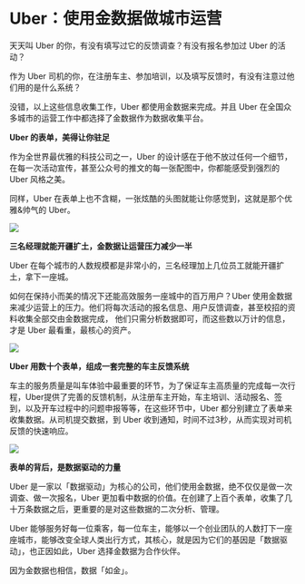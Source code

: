 # Uber：使用金数据做城市运营

天天叫 Uber 的你，有没有填写过它的反馈调查？有没有报名参加过 Uber 的活动？

作为 Uber 司机的你，在注册车主、参加培训，以及填写反馈时，有没有注意过他们用的是什么系统？

没错，以上这些信息收集工作，Uber 都使用金数据来完成。并且 Uber 在全国众多城市的运营工作中都选择了金数据作为数据收集平台。


**Uber 的表单，美得让你驻足**

作为全世界最优雅的科技公司之一，Uber 的设计感在于他不放过任何一个细节，在每一次活动宣传，甚至公众号的推文的每一张配图中，你都能感受到强烈的 Uber 风格之美。

同样，Uber 在表单上也不含糊，一张炫酷的头图就能让你感觉到，这就是那个优雅&帅气的 Uber。

![](http://mmbiz.qpic.cn/mmbiz/3xSOlqCbovsX2yWtGqSDFasAHYYTeNKiaCKiad0diaiafL2RZy6OhQrMZRe9tzN7oMjr2Liako1vllmYlcJNButIC7Q/0?wx_fmt=gif&&wxfrom=5&wx_lazy=1)


**三名经理就能开疆扩土，金数据让运营压力减少一半**

Uber 在每个城市的人数规模都是非常小的，三名经理加上几位员工就能开疆扩土，拿下一座城。

如何在保持小而美的情况下还能高效服务一座城中的百万用户？Uber 使用金数据来减少运营上的压力。他们将每次活动的报名信息、用户反馈调查，甚至校招的资料收集全部交由金数据完成， 他们只需分析数据即可，而这些数以万计的信息，才是 Uber 最看重，最核心的资产。

![](http://mmbiz.qpic.cn/mmbiz/3xSOlqCbovsX2yWtGqSDFasAHYYTeNKiaTplM72Su8XvBQwE0JZoBnDUIZonXtq2bhkUluICLR9YJX6sFy0N17A/640?wx_fmt=png&&wxfrom=5&wx_lazy=1)



**Uber 用数十个表单，组成一套完整的车主反馈系统**

车主的服务质量是叫车体验中最重要的环节，为了保证车主高质量的完成每一次行程，Uber提供了完善的反馈机制，从注册车主开始，车主培训、活动报名、签到，以及开车过程中的问题申报等等，在这些环节中，Uber 都分别建立了表单来收集数据。从司机提交数据，到 Uber 收到通知，时间不过3秒，从而实现对司机反馈的快速响应。



![](http://mmbiz.qpic.cn/mmbiz/3xSOlqCbovsX2yWtGqSDFasAHYYTeNKiaKZXMmJ9sZibRqqmhyW2rJPIwVSG35Seg0SVe856CeSz6yPwdBSdLcpw/640?wx_fmt=png&&wxfrom=5&wx_lazy=1)

**表单的背后，是数据驱动的力量**

Uber 是一家以「数据驱动」为核心的公司，他们使用金数据，绝不仅仅是做一次调查、做一次报名，Uber 更加看中数据的价值。在创建了上百个表单，收集了几十万条数据之后，更重要的是对这些数据的二次分析、管理。

Uber 能够服务好每一位乘客，每一位车主，能够以一个创业团队的人数打下一座座城市，能够改变全球人类出行方式，其核心，就是因为它们的基因是「数据驱动」，也正因如此，Uber 选择金数据为合作伙伴。

因为金数据也相信，数据「如金」。




